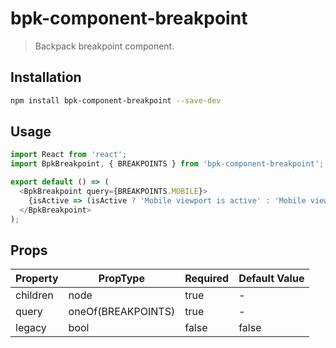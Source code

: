 # bpk-component-breakpoint

> Backpack breakpoint component.

## Installation

```sh
npm install bpk-component-breakpoint --save-dev
```

## Usage

```js
import React from 'react';
import BpkBreakpoint, { BREAKPOINTS } from 'bpk-component-breakpoint';

export default () => (
  <BpkBreakpoint query={BREAKPOINTS.MOBILE}>
    {isActive => (isActive ? 'Mobile viewport is active' : 'Mobile viewport is inactive')}
  </BpkBreakpoint>
);
```

## Props

| Property  | PropType           | Required | Default Value |
| --------- | ------------------ | -------- | ------------- |
| children  | node               | true     | -             |
| query     | oneOf(BREAKPOINTS) | true     | -             |
| legacy    | bool               | false    | false         |
